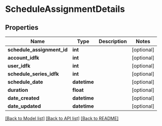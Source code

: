 # ScheduleAssignmentDetails

## Properties
Name | Type | Description | Notes
------------ | ------------- | ------------- | -------------
**schedule_assignment_id** | **int** |  | [optional] 
**account_idfk** | **int** |  | [optional] 
**user_idfk** | **int** |  | [optional] 
**schedule_series_idfk** | **int** |  | [optional] 
**schedule_date** | **datetime** |  | [optional] 
**duration** | **float** |  | [optional] 
**date_created** | **datetime** |  | [optional] 
**date_updated** | **datetime** |  | [optional] 

[[Back to Model list]](../README.md#documentation-for-models) [[Back to API list]](../README.md#documentation-for-api-endpoints) [[Back to README]](../README.md)


